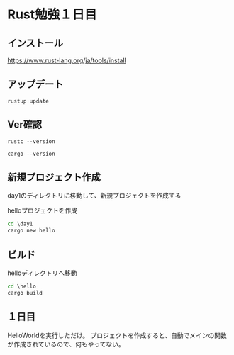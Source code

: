 # Rust勉強１日目

## インストール

https://www.rust-lang.org/ja/tools/install

## アップデート

`rustup update`

## Ver確認

`rustc --version`

`cargo --version`

## 新規プロジェクト作成

day1のディレクトリに移動して、新規プロジェクトを作成する

helloプロジェクトを作成

```cmd
cd \day1
cargo new hello
```

## ビルド

helloディレクトリへ移動

```cmd
cd \hello
cargo build
```

## １日目

HelloWorldを実行しただけ。
プロジェクトを作成すると、自動でメインの関数が作成されているので、何もやってない。
